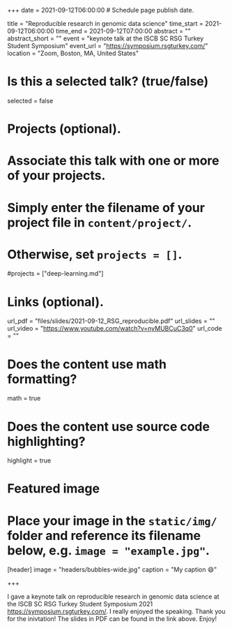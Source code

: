 +++
date = 2021-09-12T06:00:00  # Schedule page publish date.

title = "Reproducible research in genomic data science"
time_start = 2021-09-12T06:00:00
time_end = 2021-09-12T07:00:00
abstract = ""
abstract_short = ""
event = "keynote talk at the ISCB SC RSG Turkey Student Symposium"
event_url = "https://symposium.rsgturkey.com/"
location = "Zoom, Boston, MA, United States"

# Is this a selected talk? (true/false)
selected = false

# Projects (optional).
#   Associate this talk with one or more of your projects.
#   Simply enter the filename of your project file in `content/project/`.
#   Otherwise, set `projects = []`.
#projects = ["deep-learning.md"]

# Links (optional).
url_pdf = "files/slides/2021-09-12_RSG_reproducible.pdf"
url_slides = ""
url_video = "https://www.youtube.com/watch?v=nyMUBCuC3q0"
url_code = ""

# Does the content use math formatting?
math = true

# Does the content use source code highlighting?
highlight = true

# Featured image
# Place your image in the `static/img/` folder and reference its filename below, e.g. `image = "example.jpg"`.
[header]
image = "headers/bubbles-wide.jpg"
caption = "My caption :smile:"

+++

I gave a keynote talk on reproducible research in genomic data science at the ISCB SC RSG Turkey Student Symposium 2021 https://symposium.rsgturkey.com/. I really enjoyed the speaking. Thank you for the inivtation! The slides in PDF can be found in the link above. Enjoy!


